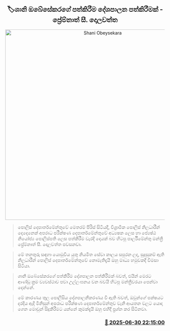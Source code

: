 <p align='center'><b><h2 align='center' title='Shani Obeysekara's appointment is a political appointment - Premnath C. Dolawatta'>🏷ශානි ඔබේසේකර‍ගේ පත්කිරීම දේශපාලන පත්කිරීමක් - ප්‍රේම්නාත් සී. දොලවත්ත</h2></b></p>
<p align='center'><img src='https://helakuru.sgp1.cdn.digitaloceanspaces.com/esana/images/lib/premanath-c-dolawaththa-nb.jpg' width='600' alt='Shani Obeysekara's appointment is a political appointment - Premnath C. Dolawatta'></p>

> පොලිස් දෙපාර්තමේන්තුවේ මෙතරම් පිරිස් සිටියදී, විශ්‍රාමික පොලිස් නිලධාරීන් දෙදෙනෙක් අපරාධ පරීක්ෂණ දෙපාර්තමේන්තුවේ අධ්‍යෂක ලෙස හා ජ්‍යෙෂ්ඨ නියෝජ්‍ය පොලිස්පති ලෙස පත්කිරීම වැරදි දෙයක් බව හිටපු පාර්ලිමේන්තු මන්ත්‍රී ප්‍රේම්නාත් සී. දොලවත්ත පවසනවා.

> මේ තනතුරු සඳහා යොමුවිය යුතු නියමිත සේවා කාලය සපුරන ලද, සුදුසුකම් ඇති නිලධාරීන් පොලිස් දෙපාර්තමේන්තුවේ නොමැතිදැයි ඔහු මාධ්‍ය හමුවකදී විමසා සිටියා.

> ශානි ඔබේසේකර‍ගේ පත්කිරීම දේශපාලන පත්කිරීමක් බවත්, එයින් මෙරට ආණ්ඩු ක්‍රම ව්‍යවස්ථාව පවා උල්ලංඝනය වන බවයි හිටපු මන්ත්‍රීවරයා පෙන්වා දෙන්නේ.

> මේ කාරණය තුල පොලීසිය දේශපාලනීකරණය වී ඇති බවත්, ඔවුන්ගේ පක්ෂයට දරදිය ඇදි මිනිසුන් අපරාධ පරීක්ෂණ දෙපාර්තමේන්තුව වැනි ආයතන වලට යොදා ගෙන මොවුන් සිදුකිරීමට යන්නේ කුමක්දැයි ඔහු එහිදී ප්‍රශ්න කර සිටිනවා.



<h3 align='right'><a href='https://www.helakuru.lk/esana/p/111468/'>📅 2025-06-30 22:15:00</a></h3>
